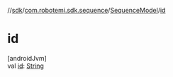 //[sdk](../../../index.md)/[com.robotemi.sdk.sequence](../index.md)/[SequenceModel](index.md)/[id](id.md)

# id

[androidJvm]\
val [id](id.md): [String](https://kotlinlang.org/api/latest/jvm/stdlib/kotlin/-string/index.html)

